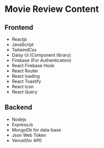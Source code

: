 # Movie Review Content


## Frontend
* Reactjs
* JavaScript
* TailwindCss
* Daisy Ui (Component library)
* Firebase (For Authentication)
* React Firebase Hook
* React Router
* React loading
* React Toastify
* React Icon
* React Query


## Backend
* Nodejs
* ExpressJs
* MongoDb for data-base
* Json Web Token
* Vercel(for API)

